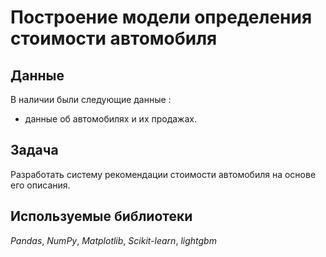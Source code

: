 # Построение модели определения стоимости автомобиля


## Данные

В наличии были следующие данные :
- данные об автомобилях и их продажах.

  
## Задача

Разработать систему рекомендации стоимости автомобиля на основе его описания.


## Используемые библиотеки
*Pandas*, *NumPy*, *Matplotlib*, *Scikit-learn*, *lightgbm*

